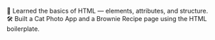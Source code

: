 📘 Learned the basics of HTML — elements, attributes, and structure.  
🛠 Built a Cat Photo App and a Brownie Recipe page using the HTML boilerplate.

<!-- 😺 Cat Photo App -->
<!-- 🧁 Brownie Recipe Page -->

